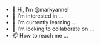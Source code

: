 - 👋 Hi, I’m @markyannel
- 👀 I’m interested in ...
- 🌱 I’m currently learning ...
- 💞️ I’m looking to collaborate on ...
- 📫 How to reach me ...

<!---
markyannel/markyannel is a ✨ special ✨ repository because its `README.md` (this file) appears on your GitHub profile.
You can click the Preview link to take a look at your changes.
--->
